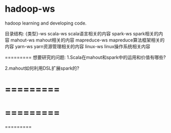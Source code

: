 hadoop-ws
=========

hadoop learning and developing code.

目录结构: {类型}-ws
scala-ws	scala语言相关的内容
spark-ws	spark相关的内容
mahout-ws	mahout相关的内容
mapreduce-ws	mapreduce算法框架相关的内容
yarn-ws		yarn资源管理相关的内容
linux-ws	linux操作系统相关内容

=========
想要研究的问题:
1.Scala在mahout和spark中的运用和价值有哪些?

2.mahout如何利用DSL扩展spark的?

=========
=========
=========
=========
=========
